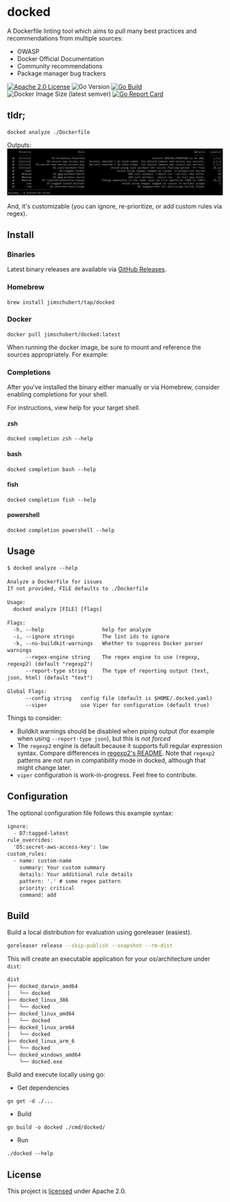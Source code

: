 # docked

A Dockerfile linting tool which aims to pull many best practices and recommendations from multiple sources:

* OWASP
* Docker Official Documentation
* Community recommendations
* Package manager bug trackers

[![Apache 2.0 License](https://img.shields.io/badge/License-Apache%202.0-blue)](./LICENSE)
![Go Version](https://img.shields.io/github/go-mod/go-version/jimschubert/docked)
[![Go Build](https://github.com/jimschubert/docked/actions/workflows/build.yml/badge.svg)](https://github.com/jimschubert/docked/actions/workflows/build.yml)
![Docker Image Size (latest semver)](https://img.shields.io/docker/image-size/jimschubert/docked?color=orange&label=Docker%20Image%20Size)
[![Go Report Card](https://goreportcard.com/badge/github.com/jimschubert/docked)](https://goreportcard.com/report/github.com/jimschubert/docked)
<!-- [![codecov](https://codecov.io/gh/jimschubert/docked/branch/master/graph/badge.svg)](https://codecov.io/gh/jimschubert/docked) --> 

## tldr;

```
docked analyze ./Dockerfile
```

Outputs:
![](./.github/screens/output.png)

And, it's customizable (you can ignore, re-prioritize, or add custom rules via regex).

## Install

### Binaries

Latest binary releases are available via [GitHub Releases](https://github.com/jimschubert/docked/releases).

### Homebrew

```
brew install jimschubert/tap/docked
```

### Docker

```
docker pull jimschubert/docked:latest
```

When running the docker image, be sure to mount and reference the sources appropriately. For example:

### Completions

After you've installed the binary either manually or via Homebrew, consider enabling completions for your shell. 

For instructions, view help for your target shell.

#### zsh

```
docked completion zsh --help
```

#### bash

```
docked completion bash --help
```

#### fish

```
docked completion fish --help
```

#### powershell

```
docked completion powershell --help
```

## Usage

```shell
$ docked analyze --help

Analyze a Dockerfile for issues
If not provided, FILE defaults to ./Dockerfile

Usage:
  docked analyze [FILE] [flags]

Flags:
  -h, --help                   help for analyze
  -i, --ignore strings         The lint ids to ignore
  -k, --no-buildkit-warnings   Whether to suppress Docker parser warnings
      --regex-engine string    The regex engine to use (regexp, regexp2) (default "regexp2")
      --report-type string     The type of reporting output (text, json, html) (default "text")

Global Flags:
      --config string   config file (default is $HOME/.docked.yaml)
      --viper           use Viper for configuration (default true)
```

Things to consider:

* Buildkit warnings should be disabled when piping output (for example when using `--report-type json`), but this is _not forced_
* The `regexp2` engine is default because it supports full regular expression syntax. Compare differences in [regexp2's README](https://github.com/dlclark/regexp2#compare-regexp-and-regexp2). Note that `regexp2` patterns are not run in compatibility mode in docked, although that might change later.
* `viper` configuration is work-in-progress. Feel free to contribute.

## Configuration

The optional configuration file follows this example syntax:

```
ignore:
  - D7:tagged-latest
rule_overrides:
  'D5:secret-aws-access-key': low
custom_rules:
  - name: custom-name
    summary: Your custom summary
    details: Your additional rule details
    pattern: '.' # some regex pattern
    priority: critical
    command: add
```

## Build

Build a local distribution for evaluation using goreleaser (easiest).

```bash
goreleaser release --skip-publish --snapshot --rm-dist
```

This will create an executable application for your os/architecture under `dist`:

```
dist
├── docked_darwin_amd64
│   └── docked
├── docked_linux_386
│   └── docked
├── docked_linux_amd64
│   └── docked
├── docked_linux_arm64
│   └── docked
├── docked_linux_arm_6
│   └── docked
└── docked_windows_amd64
    └── docked.exe
```

Build and execute locally using go:

* Get dependencies

```shell
go get -d ./...
```

* Build

```shell
go build -o docked ./cmd/docked/
```

* Run

```shell
./docked --help
```

## License

This project is [licensed](./LICENSE) under Apache 2.0.
